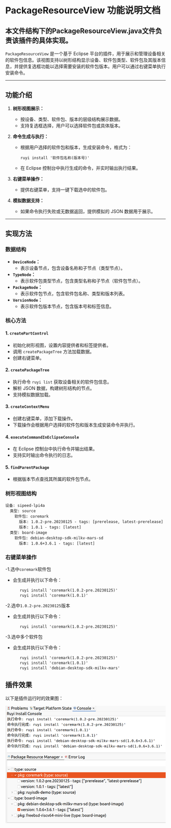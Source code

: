 # PackageResourceView 功能说明文档

## 本文件结构下的PackageResourceView.java文件负责该插件的具体实现。
`PackageResourceView` 是一个基于 Eclipse 平台的插件，用于展示和管理设备相关的软件包信息。该视图支持以树形结构显示设备、软件包类型、软件包及其版本信息，并提供复选框功能以选择需要安装的软件包版本。用户可以通过右键菜单执行安装命令。

---

## 功能介绍

1. **树形视图展示：**
   - 按设备、类型、软件包、版本的层级结构展示数据。
   - 支持复选框选择，用户可以选择软件包或具体版本。

2. **命令生成与执行：**
   - 根据用户选择的软件包和版本，生成安装命令，格式为：
     ```
     ruyi install '软件包名称(版本号)'
     ```
   - 在 Eclipse 控制台中执行生成的命令，并实时输出执行结果。

3. **右键菜单操作：**
   - 提供右键菜单，支持一键下载选中的软件包。

4. **模拟数据支持：**
   - 如果命令执行失败或无数据返回，提供模拟的 JSON 数据用于展示。

---

## 实现方法

### 数据结构

- **`DeviceNode`：**
  - 表示设备节点，包含设备名称和子节点（类型节点）。
- **`TypeNode`：**
  - 表示软件包类型节点，包含类型名称和子节点（软件包节点）。
- **`PackageNode`：**
  - 表示软件包节点，包含软件包名称、类型和版本列表。
- **`VersionNode`：**
  - 表示软件包版本节点，包含版本号和标签信息。

### 核心方法

#### 1. **`createPartControl`**
   - 初始化树形视图，设置内容提供者和标签提供者。
   - 调用 `createPackageTree` 方法加载数据。
   - 创建右键菜单。

#### 2. **`createPackageTree`**
   - 执行命令 `ruyi list` 获取设备相关的软件包信息。
   - 解析 JSON 数据，构建树形结构的节点。
   - 支持模拟数据加载。

#### 3. **`createContextMenu`**
   - 创建右键菜单，添加下载操作。
   - 下载操作会根据用户选择的软件包和版本生成安装命令并执行。

#### 4. **`executeCommandInEclipseConsole`**
   - 在 Eclipse 控制台中执行命令并输出结果。
   - 支持实时输出命令执行的日志。

#### 5. **`findParentPackage`**
   - 根据版本节点查找其所属的软件包节点。


### 树形视图结构
    设备: sipeed-lpi4a
      类型: source
        软件包: coremark
          版本: 1.0.2-pre.20230125 - tags: [prerelease, latest-prerelease]
          版本: 1.0.1 - tags: [latest]
      类型: board-image
        软件包: debian-desktop-sdk-milkv-mars-sd
          版本: 1.0.6+3.6.1 - tags: [latest]
### 右键菜单操作
-1.选中`coremark`软件包
   - 会生成并执行以下命令：
     ```
        ruyi install 'coremark(1.0.2-pre.20230125)'
        ruyi install 'coremark(1.0.1)'
     ```
-2.选中`1.0.2-pre.20230125`版本
   - 会生成并执行以下命令：
     ```
        ruyi install 'coremark(1.0.2-pre.20230125)'
     ```
-3.选中多个软件包
   - 会生成并执行以下命令：
     ```
        ruyi install 'coremark(1.0.2-pre.20230125)'
        ruyi install 'coremark(1.0.1)'
        ruyi install 'debian-desktop-sdk-milkv-mars'
     ```
## 插件效果

以下是插件运行时的效果图：

![插件效果图](./images/pretask2.png)



